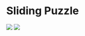 # Sliding Puzzle 

<img src ="https://scontent-hkg3-1.xx.fbcdn.net/v/t1.0-9/29598319_229016427838778_4160383056902925304_n.jpg?_nc_cat=0&oh=4c1bd10aa9c67aeeb12fd130bf6447c4&oe=5B71EC03">
<img src ="https://scontent.fhan2-2.fna.fbcdn.net/v/t1.0-9/29572824_227697541304000_4708270630019911764_n.jpg?_nc_cat=0&_nc_eui2=v1%3AAeGrqlWGzAkn6nVELv_GJn6JIBquKGrkTgn7moD9ZQcTAZQR-usKLMIFPLZzgzx2iPxpJGSJ3sfDoBGhg0KIJ72MlOChTJ7Ga8cam6YGTYnqRw&oh=0264b6a5c31349e95c2d2f2e36930407&oe=5B3DF9DE">

